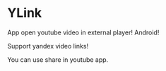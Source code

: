 YLink
=====

App open youtube video in external player! Android!

Support yandex video links!

You can use share in youtube app.
